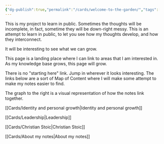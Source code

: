 ```yaml
---
{"dg-publish":true,"permalink":"/cards/welcome-to-the-garden/","tags":["gardenEntry"]}
---
```



This is my project to learn in public. Sometimes the thoughts will be incomplete, in fact, sometime they will be down-right messy. This is an attempt to learn in public, to let you see how my thoughts develop, and how they interconnect.

It will be interesting to see what we can grow.

This page is a landing place where I can link to areas that I am interested in. As my knowledge base grows, this page will grow.

There is no "starting here" link. Jump in wherever it looks interesting. The links below are a sort of Map of Content where I will make some attempt to make my notes easier to find. 

The graph to the right is a visual representation of how the notes link together.

[[Cards/Identity and personal growth\|Identity and personal growth]]

[[Cards/Leadership\|Leadership]]

[[Cards/Christian Stoic\|Christian Stoic]]

[[Cards/About my notes\|About my notes]]

